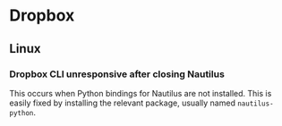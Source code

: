 # Dropbox

## Linux

### Dropbox CLI unresponsive after closing Nautilus

This occurs when Python bindings for Nautilus are not installed. This is easily
fixed by installing the relevant package, usually named `nautilus-python`.
